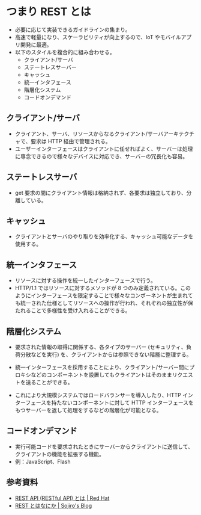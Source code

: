 # つまり REST とは

- 必要に応じて実装できるガイドラインの集まり。
- 高速で軽量になり、スケーラビリティが向上するので、IoT やモバイルアプリ開発に最適。
- 以下のスタイルを複合的に組み合わせる。
  - クライアント/サーバ
  - ステートレスサーバー
  - キャッシュ
  - 統一インタフェース
  - 階層化システム
  - コードオンデマンド

## クライアント/サーバ

- クライアント、サーバ、リソースからなるクライアント/サーバアーキテクチャで、要求は HTTP 経由で管理される。
- ユーザーインターフェースはクライアントに任せればよく、サーバーは処理に専念できるので様々なデバイスに対応でき、サーバーの冗長化も容易。

## ステートレスサーバ

- get 要求の間にクライアント情報は格納されず、各要求は独立しており、分離している。

## キャッシュ

- クライアントとサーバのやり取りを効率化する、キャッシュ可能なデータを使用する。

## 統一インタフェース

- リソースに対する操作を統一したインターフェースで行う。
- HTTP/1.1 ではリソースに対するメソッドが 8 つのみ定義されている。このようにインターフェースを限定することで様々なコンポーネントが生まれても統一された仕様としてリソースへの操作が行われ、それぞれの独立性が保たれることで多様性を受け入れることができる。

## 階層化システム

- 要求された情報の取得に関係する、各タイプのサーバー (セキュリティ、負荷分散などを実行) を、クライアントからは参照できない階層に整理する。
- 統一インターフェースを採用することにより、クライアント/サーバー間にプロキシなどのコンポーネントを設置してもクライアントはそのままリクエストを送ることができる。

- これにより大規模システムではロードバランサーを導入したり、HTTP インターフェースを持たないコンポーネントに対して HTTP インターフェースをもつサーバーを返して処理をするなどの階層化が可能となる。

## コードオンデマンド

- 実行可能コードを要求されたときにサーバーからクライアントに送信して、クライアントの機能を拡張する機能。
- 例：JavaScript、Flash

## 参考資料

- [REST API (RESTful API) とは | Red Hat](https://www.redhat.com/ja/topics/api/what-is-a-rest-api)
- [REST とはなにか | Sojiro's Blog](https://blog.sojiro.me/blog/2014/09/14/what-is-rest/#web%E3%81%AE%E3%82%A2%E3%83%BC%E3%82%AD%E3%83%86%E3%82%AF%E3%83%81%E3%83%A3%E3%82%B9%E3%82%BF%E3%82%A4%E3%83%AB)
